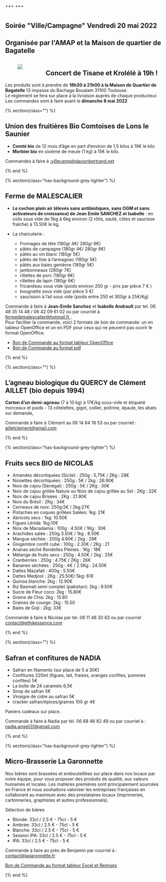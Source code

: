 +++
+++

<section class="section hero">
<div class="hero-body">
<div class="container">
<div class="columns is-desktop">
<div class="column is-8 is-offset-2 content has-text-centered">

<h1 class="title is-1"> Soirée "Ville/Campagne" <strong> Vendredi 20 mai 2022</strong>
</h1>

<h2> Organisée par l'AMAP et la Maison de quartier de Bagatelle </h2>

<div class="columns is-centered">
  <div class="column is-half">
  <figure class="image">
    <img src="img/tisaneETkrolele.png">
  </figure>
 </div>
  <div class="column">
    <h2>
         Concert de Tisane et Krolélé à 19h !
    </h2>
  </div>
</div>



<div class="box">
<div class="block">
Les produits sont à prendre de  <strong> 18h30 à 21h00  à la Maison de Quartier de Bagatelle </strong> 13 impasse du Bachaga Boualam 31100 Toulouse.
</div>

<div class="block">
Le règlement se fera sur place à la livraison auprès de chaque producteur.
</div>

</div>

<div class="notification is-danger">
Les commandes sont à faire avant le  <strong> dimanche 8 mai 2022 </strong>
</div>

</div>
</div>
</div>
</div>
</section>


{% section(class="") %}
## Union des fruitières Bio Comtoises de Lons le Saunier

- **Comté bio** de 12 mois d’âge en part d’environ de 1,5 kilos à 19€ le kilo
- **Morbier bio** en sixième de meule (1 kg) à 15€ le kilo.

<div class="box is-primary">
 Commandes à faire à  <a href="mailto:villecamp@davionbertrand.net"> :villecamp@davionbertrand.net </a>
</div>


{% end %}

{% section(class="has-background-grey-lighter") %}
## Ferme de MALESCALIER

- **Le cochon plein air (élevés sans antibiotiques, sans OGM et sans activateurs de croissance) de Jean Emile SANCHEZ et Isabelle** : en colis sous vide de 5kg à 6kg environ (2 rôtis, sauté, côtes et saucisse fraîche) à 13.50€ le kg,

- La charcuterie :
  - Fromages de tête (180gr 4€/ 280gr 6€)
  - pâtés de campagne (180gr 4€/ 280gr 6€)
  - pâtés au vin blanc (180gr 5€)
  - pâtés de foie à l’armagnac (180gr 5€)
  - pâtés aux baies genièvre (180gr 5€)
  - jambonneaux (280gr 7€)
  - rillettes de porc (180gr 6€)
  - rillettes de lapin (180gr 6€)
  - fricandeau sous vide (poids environ 250 gr - prix par pièce 7 € )
  - bougnette sous vide (par pièce 5 €)
  - saucisson à l’ail  sous vide (poids entre 250 et 300gr à 25€/Kg)


<div class="box is-primary">
Commande à faire à <b>Jean-Emile Sanchez</b>  et <b>Isabelle Andrault</b> par
tel. 06 48 35 14 48 / 06 42 09 61 02 ou par courriel à <a
href="mailto:fermedemalescalier@hotmail.fr"> fermedemalescalier@hotmail.fr </a> .

<div class="mt-2 bt-2">
Pour faciliter la commande, voici 2 formats de bon de commande: un en tableur
OpenOffice et un en PDF pour ceux qui ne peuvent pas ouvrir le format
OpenOffice.

- [Bon de Commande au format tableur
  OpenOffice](/commandeToulouseNovembre2021.ods)
- [Bon de Commande au format pdf](/commandeToulouseNovembre2021.pdf)

</div>
</div>
{% end %}


{% section(class="") %}
## L’agneau biologique du QUERCY de Clément AILLET (bio depuis 1994)

**Carton d’un demi-agneau** (7 à 10 kg) à 17€/kg sous-vide et étiqueté morceaux et poids - 13 côtelettes, gigot, collier, poitrine, épaule, les abats sur demande,

<div class="box is-primary">
Commande à faire à Clément au 06 14 64 18 53 ou par courriel : <a href="mailto:ailletclement@gmail.com"> ailletclement@gmail.com </a>
</div>

{% end %}


{% section(class="has-background-grey-lighter") %}
## Fruits secs BIO de NICOLAS

- Amandes décortiquées (Sicile) : 250g : 5,75€ / 2Kg : 28€
- Noisettes décortiquées : 250g : 5€ / 2kg : 26.90€
- Noix de cajou (Sénégal) : 250g : 5€ / 2Kg : 30€
- Noix de cajou grillée Nature ou Noix de cajou grillée au Sel : 2Kg : 32€
- Noix de cajou Brisées : 2Kg : 21.90€
- Noix du Brésil : 2Kg : 34€
- Cerneaux de noix: 250g:5€ / 2kg:27€
- Pistaches en coques grillées Salées: 1kg: 21€
- Abricots secs : 1kg: 10.50€
- Figues Lérida: 1kg:10€
- Noix de Macadamia : 100g : 4.50€ / 1Kg : 30€
- Arachides salée : 250g 3.50€ / 1kg : 8.50€
- Mangue séchée : 200g 4.90€ / 2kg : 29€
- Gingembre confit cube : 100g : 2.30€ / 2Kg : 21
- Ananas séché Rondelles Pleines : 1Kg : 18€
- Mélange de fruits secs : 250g : 4.50€ / 2kg : 25€
- Cranberries : 250g : 4.75€ / 2Kg : 26€
- Bananes séchées : 250g : 4€ / 2.5Kg : 24.50€
- Dattes Mazafati : 400g : 5.50€
- Dattes Medjool : 2Kg : 25.50€/ 5kg: 61€
- Quinoa blanche: 2kg : 12.90€
- Riz Basmati semi complet (pakistan): 2kg : 9.50€
- Sucre de Fleur coco: 2kg : 15.80€
- Graine de Chia: 2kg : 15.80
- Graines de courge: 2kg : 15.50
- Baies de Goji : 2kg: 33€


<div class="box is-primary">
Commande à faire à Nicolas par tel. 06 11 48 30 63 ou par courriel <a href="mailto:contact@ethikessence.com"> contact@ethikessence.com </a>
</div>

{% end %}

{% section(class="") %}
## Safran et confitures de NADIA

- Safran en filaments (sur place de 5 à 30€)
- Confitures 220ml (figues, lait, fraises, oranges confites, pommes confites) 5€
- La boîte de 24 caramels 6,5€
- Sirop de safran 5€
- Vinaigre de cidre au safran 5€
- cracker safran/épices/graines 100 gr 4€

Paniers cadeaux sur place.
<div class="box is-primary">
Commande à faire à Nadia par tél. 06 68 46 82 49 ou par courriel à : <a href="mailto:nadia.angeli31@gmail.com"> nadia.angeli31@gmail.com </a>

</div>


{% end %}

{% section(class="has-background-grey-lighter") %}
## Micro-Brasserie La Garonnette
Nos bières sont brassées et embouteillées  sur place dans nos locaux  par notre équipe, pour vous proposer des produits de qualité, aux valeurs humaines et locales.
Les matières premières sont principalement sourcées en France et nous souhaitons valoriser les entreprises françaises en collaborant au maximum avec des prestataires locaux (imprimeries, cartonneries, graphistes et autres professionnels).

Sélection de bières
- Blonde: 33cl / 2.5 € - 75cl - 5 €
- Ambrée: 33cl / 2.5 € - 75cl - 5 €
- Blanche: 33cl / 2.5 € - 75cl - 5 €
- Session IPA: 33cl / 2.5 € - 75cl - 5 €
- IPA: 33cl / 2.5 € - 75cl - 5 €


<div class="box is-primary">
Commande à faire au près de Benjamin par courriel à : <a href="mailto:contact@lagaronnette.fr"> contact@lagaronnette.fr </a>

 [Bon de Commande au format tableur Excel et Remises](/Garonnette.xls)

</div>


{% end %}


